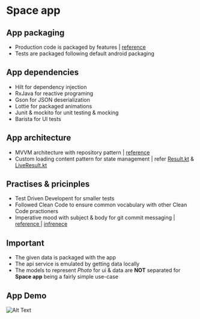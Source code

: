 <h1>Space app</h1>

<h2>App packaging</h2>

<ul>
	<li>Production code is packaged by features | <a href="https://phauer.com/2020/package-by-feature/" target="_blank">reference</a></li>
	<li>Tests are packaged following default android packaging </li>
</ul>

<h2> App dependencies</h2>

<ul>
	<li>Hilt for dependency injection</li>
	<li>RxJava for reactive programing</li>
	<li>Gson for JSON deserialization</li>
	<li>Lottie for packaged animations</li>
	<li>Junit & mockito for unit testing & mocking</li>
	<li>Barista for UI tests</li>
</ul>


<h2> App architecture </h2>

<ul>
	<li>MVVM architecture with repository pattern | <a href="https://developer.android.com/jetpack/guide">reference</a></li>
  <li>Custom loading content pattern for state management | refer <a href="https://github.com/RishabJaiswal/space/blob/main/app/src/main/java/com/nasa/space/common/Result.kt">Result.kt</a> & <a href="https://github.com/RishabJaiswal/space/blob/main/app/src/main/java/com/nasa/space/common/LiveResult.kt">LiveResult.kt</a></li>
</ul>

<h2> Practises & pricinples </h2>

<ul>
	<li>Test Driven Developent for smaller tests</li>
  <li>Followed Clean Code to ensure common vocabulary with other Clean Code practioners</li>
	<li>Imperative mood with subject & body for git commit messaging | <a href = "https://chris.beams.io/posts/git-commit/"> reference </a>| <a href="https://initialcommit.com/blog/Git-Commit-Message-Imperative-Mood">infrenece</a></li>
</ul>

<h2> Important </h2>

<ul>
	<li>The given data is packaged with the app</li>
  <li>The api service is emulated by getting data locally</li>
  <li>The models to represent <i>Photo</i> for ui & data are <b>NOT</b> separated for <b>Space app</b> being a fairly simple use-case</li>
</ul>

<h2> App Demo </h2>

![Alt Text](https://github.com/RishabJaiswal/space/blob/main/demo.gif)